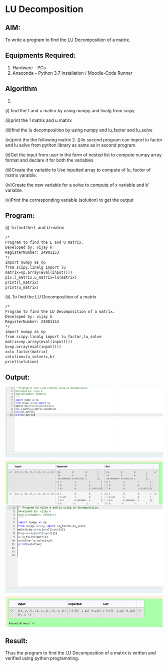 # LU Decomposition 

## AIM:
To write a program to find the LU Decomposition of a matrix.

## Equipments Required:
1. Hardware – PCs
2. Anaconda – Python 3.7 Installation / Moodle-Code Runner

## Algorithm
1.
(i) find the 1 and u matirx by using numpy and linalg from scipy

(ii)print the 1 matrix and u matirx

(iii)find the lu decomposition by using numpy and lu_factor and lu_solve

(iv)print the the following  matrix
2. 
()iIn second program can import lo factor and lu selve from python library as same as in second program.

(ii)Get the input from user in the form of nested list to compute numpy array format and declare it for both the variables

(iii)Create the variable to Use inputted array to compute of lu, factor of matrix varaible.

(iv)Create the new variable for a solve to compute of x variable and b' variable.

(v)Print the corresponding variable (solution) to get the output
 

## Program:
(i) To find the L and U matrix
```
/*
Program to find the L and U matrix.
Developed by: vijay k
RegisterNumber: 24901153
*/
import numpy as np
from scipy.linalg import lu
matrix=np.array(eval(input()))
piv,l_matrix,u_matrix=lu(matrix)
print(l_matrix)
print(u_matrix)
```
(ii) To find the LU Decomposition of a matrix
```
/*
Program to find the LU Decomposition of a matrix.
Developed by: vijay k
RegisterNumber: 24901153
*/
import numpy as np
from scipy.linalg import lu_factor,lu_solve
matrix=np.array(eval(input()))
b=np.array(eval(input()))
x=lu_factor(matrix)
solution=lu_solve(x,b)
print(solution)
```

## Output:
![alt text](image.png)
![alt text](image-1.png)


## Result:
Thus the program to find the LU Decomposition of a matrix is written and verified using python programming.

